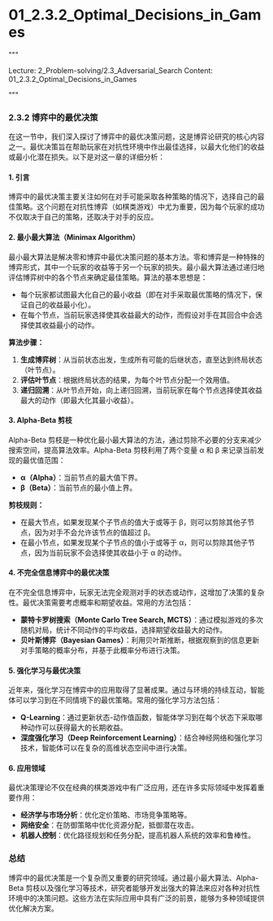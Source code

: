 # 01_2.3.2_Optimal_Decisions_in_Games

"""

Lecture: 2_Problem-solving/2.3_Adversarial_Search
Content: 01_2.3.2_Optimal_Decisions_in_Games

"""

### 2.3.2 博弈中的最优决策

在这一节中，我们深入探讨了博弈中的最优决策问题，这是博弈论研究的核心内容之一。最优决策旨在帮助玩家在对抗性环境中作出最佳选择，以最大化他们的收益或最小化潜在损失。以下是对这一章的详细分析：

#### 1. 引言

博弈中的最优决策主要关注如何在对手可能采取各种策略的情况下，选择自己的最佳策略。这个问题在对抗性博弈（如棋类游戏）中尤为重要，因为每个玩家的成功不仅取决于自己的策略，还取决于对手的反应。

#### 2. 最小最大算法（Minimax Algorithm）

最小最大算法是解决零和博弈中最优决策问题的基本方法。零和博弈是一种特殊的博弈形式，其中一个玩家的收益等于另一个玩家的损失。最小最大算法通过递归地评估博弈树中的各个节点来确定最佳策略。算法的基本思想是：

- 每个玩家都试图最大化自己的最小收益（即在对手采取最优策略的情况下，保证自己的收益最小化）。
- 在每个节点，当前玩家选择使其收益最大的动作，而假设对手在其回合中会选择使其收益最小的动作。

**算法步骤：**

1. **生成博弈树**：从当前状态出发，生成所有可能的后继状态，直至达到终局状态（叶节点）。
2. **评估叶节点**：根据终局状态的结果，为每个叶节点分配一个效用值。
3. **递归回溯**：从叶节点开始，向上递归回溯，当前玩家在每个节点选择使其收益最大的动作（即最大化其最小收益）。

#### 3. Alpha-Beta 剪枝

Alpha-Beta 剪枝是一种优化最小最大算法的方法，通过剪除不必要的分支来减少搜索空间，提高算法效率。Alpha-Beta 剪枝利用了两个变量 α 和 β 来记录当前发现的最优值范围：

- **α（Alpha）**：当前节点的最大值下界。
- **β（Beta）**：当前节点的最小值上界。

**剪枝规则：**

- 在最大节点，如果发现某个子节点的值大于或等于 β，则可以剪除其他子节点，因为对手不会允许该节点的值超过 β。
- 在最小节点，如果发现某个子节点的值小于或等于 α，则可以剪除其他子节点，因为当前玩家不会选择使其收益小于 α 的动作。

#### 4. 不完全信息博弈中的最优决策

在不完全信息博弈中，玩家无法完全观测对手的状态或动作，这增加了决策的复杂性。最优决策需要考虑概率和期望收益。常用的方法包括：

- **蒙特卡罗树搜索（Monte Carlo Tree Search, MCTS）**：通过模拟游戏的多次随机对局，统计不同动作的平均收益，选择期望收益最大的动作。
- **贝叶斯博弈（Bayesian Games）**：利用贝叶斯推断，根据观察到的信息更新对手策略的概率分布，并基于此概率分布进行决策。

#### 5. 强化学习与最优决策

近年来，强化学习在博弈中的应用取得了显著成果。通过与环境的持续互动，智能体可以学习到在不同情境下的最优策略。常用的强化学习方法包括：

- **Q-Learning**：通过更新状态-动作值函数，智能体学习到在每个状态下采取哪种动作可以获得最大的长期收益。
- **深度强化学习（Deep Reinforcement Learning）**：结合神经网络和强化学习技术，智能体可以在复杂的高维状态空间中进行决策。

#### 6. 应用领域

最优决策理论不仅在经典的棋类游戏中有广泛应用，还在许多实际领域中发挥着重要作用：

- **经济学与市场分析**：优化定价策略、市场竞争策略等。
- **网络安全**：在防御策略中优化资源分配，抵御潜在攻击。
- **机器人控制**：优化路径规划和任务分配，提高机器人系统的效率和鲁棒性。

### 总结

博弈中的最优决策是一个复杂而又重要的研究领域。通过最小最大算法、Alpha-Beta 剪枝以及强化学习等技术，研究者能够开发出强大的算法来应对各种对抗性环境中的决策问题。这些方法在实际应用中具有广泛的前景，能够为多种领域提供优化解决方案。
